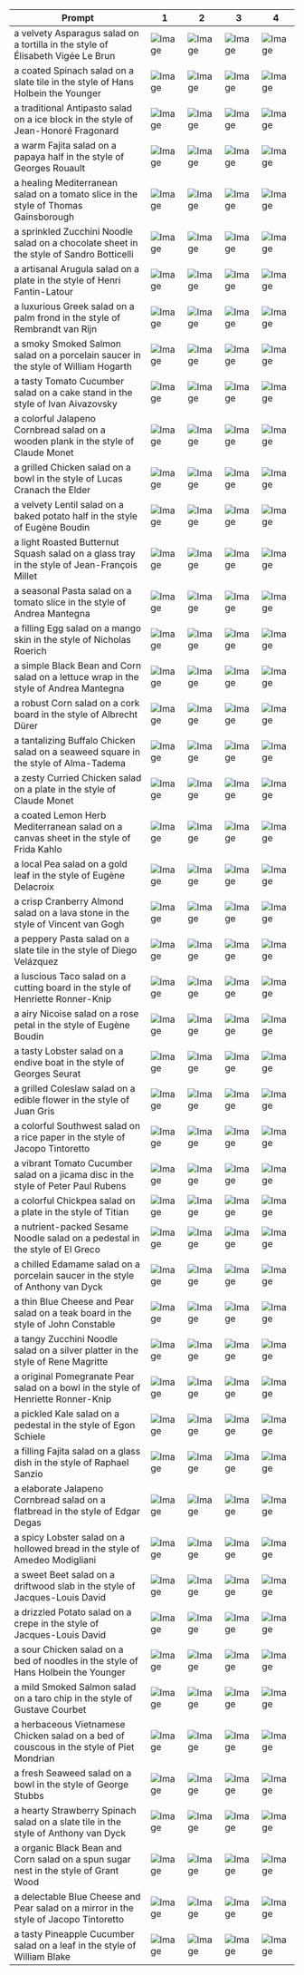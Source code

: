 | Prompt | 1 | 2 | 3 | 4 |
|-|-|-|-|-|
| a velvety Asparagus salad on a tortilla in the style of Élisabeth Vigée Le Brun | ![Image](https://salad-benchmark-public-assets.s3.us-east-2.amazonaws.com/sdxl/4c8242b3-8640-48ea-b045-6ab5d3caaef4-0.jpg) | ![Image](https://salad-benchmark-public-assets.s3.us-east-2.amazonaws.com/sdxl/4c8242b3-8640-48ea-b045-6ab5d3caaef4-1.jpg) | ![Image](https://salad-benchmark-public-assets.s3.us-east-2.amazonaws.com/sdxl/4c8242b3-8640-48ea-b045-6ab5d3caaef4-2.jpg) | ![Image](https://salad-benchmark-public-assets.s3.us-east-2.amazonaws.com/sdxl/4c8242b3-8640-48ea-b045-6ab5d3caaef4-3.jpg) |
| a coated Spinach salad on a slate tile in the style of Hans Holbein the Younger | ![Image](https://salad-benchmark-public-assets.s3.us-east-2.amazonaws.com/sdxl/5b7c5bff-7c90-402a-9551-5c3e1012ad5c-0.jpg) | ![Image](https://salad-benchmark-public-assets.s3.us-east-2.amazonaws.com/sdxl/5b7c5bff-7c90-402a-9551-5c3e1012ad5c-1.jpg) | ![Image](https://salad-benchmark-public-assets.s3.us-east-2.amazonaws.com/sdxl/5b7c5bff-7c90-402a-9551-5c3e1012ad5c-2.jpg) | ![Image](https://salad-benchmark-public-assets.s3.us-east-2.amazonaws.com/sdxl/5b7c5bff-7c90-402a-9551-5c3e1012ad5c-3.jpg) |
| a traditional Antipasto salad on a ice block in the style of Jean-Honoré Fragonard | ![Image](https://salad-benchmark-public-assets.s3.us-east-2.amazonaws.com/sdxl/92d56885-3490-4e8e-a1f0-d18eb7472436-0.jpg) | ![Image](https://salad-benchmark-public-assets.s3.us-east-2.amazonaws.com/sdxl/92d56885-3490-4e8e-a1f0-d18eb7472436-1.jpg) | ![Image](https://salad-benchmark-public-assets.s3.us-east-2.amazonaws.com/sdxl/92d56885-3490-4e8e-a1f0-d18eb7472436-2.jpg) | ![Image](https://salad-benchmark-public-assets.s3.us-east-2.amazonaws.com/sdxl/92d56885-3490-4e8e-a1f0-d18eb7472436-3.jpg) |
| a warm Fajita salad on a papaya half in the style of Georges Rouault | ![Image](https://salad-benchmark-public-assets.s3.us-east-2.amazonaws.com/sdxl/27d95514-27f3-4ac7-97bc-bff4f5100171-0.jpg) | ![Image](https://salad-benchmark-public-assets.s3.us-east-2.amazonaws.com/sdxl/27d95514-27f3-4ac7-97bc-bff4f5100171-1.jpg) | ![Image](https://salad-benchmark-public-assets.s3.us-east-2.amazonaws.com/sdxl/27d95514-27f3-4ac7-97bc-bff4f5100171-2.jpg) | ![Image](https://salad-benchmark-public-assets.s3.us-east-2.amazonaws.com/sdxl/27d95514-27f3-4ac7-97bc-bff4f5100171-3.jpg) |
| a healing Mediterranean salad on a tomato slice in the style of Thomas Gainsborough | ![Image](https://salad-benchmark-public-assets.s3.us-east-2.amazonaws.com/sdxl/d703694d-835a-45e8-adc8-82cae2198e66-0.jpg) | ![Image](https://salad-benchmark-public-assets.s3.us-east-2.amazonaws.com/sdxl/d703694d-835a-45e8-adc8-82cae2198e66-1.jpg) | ![Image](https://salad-benchmark-public-assets.s3.us-east-2.amazonaws.com/sdxl/d703694d-835a-45e8-adc8-82cae2198e66-2.jpg) | ![Image](https://salad-benchmark-public-assets.s3.us-east-2.amazonaws.com/sdxl/d703694d-835a-45e8-adc8-82cae2198e66-3.jpg) |
| a sprinkled Zucchini Noodle salad on a chocolate sheet in the style of Sandro Botticelli | ![Image](https://salad-benchmark-public-assets.s3.us-east-2.amazonaws.com/sdxl/bde6cbb3-de85-4d69-9a14-a0b3b115256f-0.jpg) | ![Image](https://salad-benchmark-public-assets.s3.us-east-2.amazonaws.com/sdxl/bde6cbb3-de85-4d69-9a14-a0b3b115256f-1.jpg) | ![Image](https://salad-benchmark-public-assets.s3.us-east-2.amazonaws.com/sdxl/bde6cbb3-de85-4d69-9a14-a0b3b115256f-2.jpg) | ![Image](https://salad-benchmark-public-assets.s3.us-east-2.amazonaws.com/sdxl/bde6cbb3-de85-4d69-9a14-a0b3b115256f-3.jpg) |
| a artisanal Arugula salad on a plate in the style of Henri Fantin-Latour | ![Image](https://salad-benchmark-public-assets.s3.us-east-2.amazonaws.com/sdxl/8d152e9b-0414-4fa1-a0ad-5fd64fef2c29-0.jpg) | ![Image](https://salad-benchmark-public-assets.s3.us-east-2.amazonaws.com/sdxl/8d152e9b-0414-4fa1-a0ad-5fd64fef2c29-1.jpg) | ![Image](https://salad-benchmark-public-assets.s3.us-east-2.amazonaws.com/sdxl/8d152e9b-0414-4fa1-a0ad-5fd64fef2c29-2.jpg) | ![Image](https://salad-benchmark-public-assets.s3.us-east-2.amazonaws.com/sdxl/8d152e9b-0414-4fa1-a0ad-5fd64fef2c29-3.jpg) |
| a luxurious Greek salad on a palm frond in the style of Rembrandt van Rijn | ![Image](https://salad-benchmark-public-assets.s3.us-east-2.amazonaws.com/sdxl/628ff7f8-32f6-4fcf-b433-e9bc0af8364b-0.jpg) | ![Image](https://salad-benchmark-public-assets.s3.us-east-2.amazonaws.com/sdxl/628ff7f8-32f6-4fcf-b433-e9bc0af8364b-1.jpg) | ![Image](https://salad-benchmark-public-assets.s3.us-east-2.amazonaws.com/sdxl/628ff7f8-32f6-4fcf-b433-e9bc0af8364b-2.jpg) | ![Image](https://salad-benchmark-public-assets.s3.us-east-2.amazonaws.com/sdxl/628ff7f8-32f6-4fcf-b433-e9bc0af8364b-3.jpg) |
| a smoky Smoked Salmon salad on a porcelain saucer in the style of William Hogarth | ![Image](https://salad-benchmark-public-assets.s3.us-east-2.amazonaws.com/sdxl/4e9f7c6e-7ca2-4280-973f-65923d0d994f-0.jpg) | ![Image](https://salad-benchmark-public-assets.s3.us-east-2.amazonaws.com/sdxl/4e9f7c6e-7ca2-4280-973f-65923d0d994f-1.jpg) | ![Image](https://salad-benchmark-public-assets.s3.us-east-2.amazonaws.com/sdxl/4e9f7c6e-7ca2-4280-973f-65923d0d994f-2.jpg) | ![Image](https://salad-benchmark-public-assets.s3.us-east-2.amazonaws.com/sdxl/4e9f7c6e-7ca2-4280-973f-65923d0d994f-3.jpg) |
| a tasty Tomato Cucumber salad on a cake stand in the style of Ivan Aivazovsky | ![Image](https://salad-benchmark-public-assets.s3.us-east-2.amazonaws.com/sdxl/fca2a885-0609-4e8c-97ac-4d38117ba302-0.jpg) | ![Image](https://salad-benchmark-public-assets.s3.us-east-2.amazonaws.com/sdxl/fca2a885-0609-4e8c-97ac-4d38117ba302-1.jpg) | ![Image](https://salad-benchmark-public-assets.s3.us-east-2.amazonaws.com/sdxl/fca2a885-0609-4e8c-97ac-4d38117ba302-2.jpg) | ![Image](https://salad-benchmark-public-assets.s3.us-east-2.amazonaws.com/sdxl/fca2a885-0609-4e8c-97ac-4d38117ba302-3.jpg) |
| a colorful Jalapeno Cornbread salad on a wooden plank in the style of Claude Monet | ![Image](https://salad-benchmark-public-assets.s3.us-east-2.amazonaws.com/sdxl/10a3c52d-2064-4f72-be7c-5dc158259247-0.jpg) | ![Image](https://salad-benchmark-public-assets.s3.us-east-2.amazonaws.com/sdxl/10a3c52d-2064-4f72-be7c-5dc158259247-1.jpg) | ![Image](https://salad-benchmark-public-assets.s3.us-east-2.amazonaws.com/sdxl/10a3c52d-2064-4f72-be7c-5dc158259247-2.jpg) | ![Image](https://salad-benchmark-public-assets.s3.us-east-2.amazonaws.com/sdxl/10a3c52d-2064-4f72-be7c-5dc158259247-3.jpg) |
| a grilled Chicken salad on a bowl in the style of Lucas Cranach the Elder | ![Image](https://salad-benchmark-public-assets.s3.us-east-2.amazonaws.com/sdxl/b84b1b5b-e6ec-4396-88f5-894c33be7495-0.jpg) | ![Image](https://salad-benchmark-public-assets.s3.us-east-2.amazonaws.com/sdxl/b84b1b5b-e6ec-4396-88f5-894c33be7495-1.jpg) | ![Image](https://salad-benchmark-public-assets.s3.us-east-2.amazonaws.com/sdxl/b84b1b5b-e6ec-4396-88f5-894c33be7495-2.jpg) | ![Image](https://salad-benchmark-public-assets.s3.us-east-2.amazonaws.com/sdxl/b84b1b5b-e6ec-4396-88f5-894c33be7495-3.jpg) |
| a velvety Lentil salad on a baked potato half in the style of Eugène Boudin | ![Image](https://salad-benchmark-public-assets.s3.us-east-2.amazonaws.com/sdxl/7795c6b9-5bf7-4fdc-81da-ab21d01a9ff9-0.jpg) | ![Image](https://salad-benchmark-public-assets.s3.us-east-2.amazonaws.com/sdxl/7795c6b9-5bf7-4fdc-81da-ab21d01a9ff9-1.jpg) | ![Image](https://salad-benchmark-public-assets.s3.us-east-2.amazonaws.com/sdxl/7795c6b9-5bf7-4fdc-81da-ab21d01a9ff9-2.jpg) | ![Image](https://salad-benchmark-public-assets.s3.us-east-2.amazonaws.com/sdxl/7795c6b9-5bf7-4fdc-81da-ab21d01a9ff9-3.jpg) |
| a light Roasted Butternut Squash salad on a glass tray in the style of Jean-François Millet | ![Image](https://salad-benchmark-public-assets.s3.us-east-2.amazonaws.com/sdxl/83bcc661-335a-4dba-8328-aea4d9d23a3b-0.jpg) | ![Image](https://salad-benchmark-public-assets.s3.us-east-2.amazonaws.com/sdxl/83bcc661-335a-4dba-8328-aea4d9d23a3b-1.jpg) | ![Image](https://salad-benchmark-public-assets.s3.us-east-2.amazonaws.com/sdxl/83bcc661-335a-4dba-8328-aea4d9d23a3b-2.jpg) | ![Image](https://salad-benchmark-public-assets.s3.us-east-2.amazonaws.com/sdxl/83bcc661-335a-4dba-8328-aea4d9d23a3b-3.jpg) |
| a seasonal Pasta salad on a tomato slice in the style of Andrea Mantegna | ![Image](https://salad-benchmark-public-assets.s3.us-east-2.amazonaws.com/sdxl/10dca5ce-f01b-49c6-aa10-cdfd0ddc1764-0.jpg) | ![Image](https://salad-benchmark-public-assets.s3.us-east-2.amazonaws.com/sdxl/10dca5ce-f01b-49c6-aa10-cdfd0ddc1764-1.jpg) | ![Image](https://salad-benchmark-public-assets.s3.us-east-2.amazonaws.com/sdxl/10dca5ce-f01b-49c6-aa10-cdfd0ddc1764-2.jpg) | ![Image](https://salad-benchmark-public-assets.s3.us-east-2.amazonaws.com/sdxl/10dca5ce-f01b-49c6-aa10-cdfd0ddc1764-3.jpg) |
| a filling Egg salad on a mango skin in the style of Nicholas Roerich | ![Image](https://salad-benchmark-public-assets.s3.us-east-2.amazonaws.com/sdxl/98f756ed-db22-4e4f-8b5b-99aa40d18c7a-0.jpg) | ![Image](https://salad-benchmark-public-assets.s3.us-east-2.amazonaws.com/sdxl/98f756ed-db22-4e4f-8b5b-99aa40d18c7a-1.jpg) | ![Image](https://salad-benchmark-public-assets.s3.us-east-2.amazonaws.com/sdxl/98f756ed-db22-4e4f-8b5b-99aa40d18c7a-2.jpg) | ![Image](https://salad-benchmark-public-assets.s3.us-east-2.amazonaws.com/sdxl/98f756ed-db22-4e4f-8b5b-99aa40d18c7a-3.jpg) |
| a simple Black Bean and Corn salad on a lettuce wrap in the style of Andrea Mantegna | ![Image](https://salad-benchmark-public-assets.s3.us-east-2.amazonaws.com/sdxl/dc1e1f81-a54a-4f65-a498-eed1dc06b19b-0.jpg) | ![Image](https://salad-benchmark-public-assets.s3.us-east-2.amazonaws.com/sdxl/dc1e1f81-a54a-4f65-a498-eed1dc06b19b-1.jpg) | ![Image](https://salad-benchmark-public-assets.s3.us-east-2.amazonaws.com/sdxl/dc1e1f81-a54a-4f65-a498-eed1dc06b19b-2.jpg) | ![Image](https://salad-benchmark-public-assets.s3.us-east-2.amazonaws.com/sdxl/dc1e1f81-a54a-4f65-a498-eed1dc06b19b-3.jpg) |
| a robust Corn salad on a cork board in the style of Albrecht Dürer | ![Image](https://salad-benchmark-public-assets.s3.us-east-2.amazonaws.com/sdxl/1d832cd9-501b-476a-be1e-4075fcc342e9-0.jpg) | ![Image](https://salad-benchmark-public-assets.s3.us-east-2.amazonaws.com/sdxl/1d832cd9-501b-476a-be1e-4075fcc342e9-1.jpg) | ![Image](https://salad-benchmark-public-assets.s3.us-east-2.amazonaws.com/sdxl/1d832cd9-501b-476a-be1e-4075fcc342e9-2.jpg) | ![Image](https://salad-benchmark-public-assets.s3.us-east-2.amazonaws.com/sdxl/1d832cd9-501b-476a-be1e-4075fcc342e9-3.jpg) |
| a tantalizing Buffalo Chicken salad on a seaweed square in the style of Alma-Tadema | ![Image](https://salad-benchmark-public-assets.s3.us-east-2.amazonaws.com/sdxl/4142c16f-b04b-4e8c-96fe-f6953891e083-0.jpg) | ![Image](https://salad-benchmark-public-assets.s3.us-east-2.amazonaws.com/sdxl/4142c16f-b04b-4e8c-96fe-f6953891e083-1.jpg) | ![Image](https://salad-benchmark-public-assets.s3.us-east-2.amazonaws.com/sdxl/4142c16f-b04b-4e8c-96fe-f6953891e083-2.jpg) | ![Image](https://salad-benchmark-public-assets.s3.us-east-2.amazonaws.com/sdxl/4142c16f-b04b-4e8c-96fe-f6953891e083-3.jpg) |
| a zesty Curried Chicken salad on a plate in the style of Claude Monet | ![Image](https://salad-benchmark-public-assets.s3.us-east-2.amazonaws.com/sdxl/101be06b-76d6-427c-8684-e90ed94046e9-0.jpg) | ![Image](https://salad-benchmark-public-assets.s3.us-east-2.amazonaws.com/sdxl/101be06b-76d6-427c-8684-e90ed94046e9-1.jpg) | ![Image](https://salad-benchmark-public-assets.s3.us-east-2.amazonaws.com/sdxl/101be06b-76d6-427c-8684-e90ed94046e9-2.jpg) | ![Image](https://salad-benchmark-public-assets.s3.us-east-2.amazonaws.com/sdxl/101be06b-76d6-427c-8684-e90ed94046e9-3.jpg) |
| a coated Lemon Herb Mediterranean salad on a canvas sheet in the style of Frida Kahlo | ![Image](https://salad-benchmark-public-assets.s3.us-east-2.amazonaws.com/sdxl/893d37a9-a502-4947-8375-50f9a3875446-0.jpg) | ![Image](https://salad-benchmark-public-assets.s3.us-east-2.amazonaws.com/sdxl/893d37a9-a502-4947-8375-50f9a3875446-1.jpg) | ![Image](https://salad-benchmark-public-assets.s3.us-east-2.amazonaws.com/sdxl/893d37a9-a502-4947-8375-50f9a3875446-2.jpg) | ![Image](https://salad-benchmark-public-assets.s3.us-east-2.amazonaws.com/sdxl/893d37a9-a502-4947-8375-50f9a3875446-3.jpg) |
| a local Pea salad on a gold leaf in the style of Eugène Delacroix | ![Image](https://salad-benchmark-public-assets.s3.us-east-2.amazonaws.com/sdxl/de5ff293-8ce4-4a9f-85c0-1b436df6319b-0.jpg) | ![Image](https://salad-benchmark-public-assets.s3.us-east-2.amazonaws.com/sdxl/de5ff293-8ce4-4a9f-85c0-1b436df6319b-1.jpg) | ![Image](https://salad-benchmark-public-assets.s3.us-east-2.amazonaws.com/sdxl/de5ff293-8ce4-4a9f-85c0-1b436df6319b-2.jpg) | ![Image](https://salad-benchmark-public-assets.s3.us-east-2.amazonaws.com/sdxl/de5ff293-8ce4-4a9f-85c0-1b436df6319b-3.jpg) |
| a crisp Cranberry Almond salad on a lava stone in the style of Vincent van Gogh | ![Image](https://salad-benchmark-public-assets.s3.us-east-2.amazonaws.com/sdxl/99c4ebce-d35b-4a73-b658-6c08ee737c78-0.jpg) | ![Image](https://salad-benchmark-public-assets.s3.us-east-2.amazonaws.com/sdxl/99c4ebce-d35b-4a73-b658-6c08ee737c78-1.jpg) | ![Image](https://salad-benchmark-public-assets.s3.us-east-2.amazonaws.com/sdxl/99c4ebce-d35b-4a73-b658-6c08ee737c78-2.jpg) | ![Image](https://salad-benchmark-public-assets.s3.us-east-2.amazonaws.com/sdxl/99c4ebce-d35b-4a73-b658-6c08ee737c78-3.jpg) |
| a peppery Pasta salad on a slate tile in the style of Diego Velázquez | ![Image](https://salad-benchmark-public-assets.s3.us-east-2.amazonaws.com/sdxl/62562f88-023a-4306-8cb4-369b1552a130-0.jpg) | ![Image](https://salad-benchmark-public-assets.s3.us-east-2.amazonaws.com/sdxl/62562f88-023a-4306-8cb4-369b1552a130-1.jpg) | ![Image](https://salad-benchmark-public-assets.s3.us-east-2.amazonaws.com/sdxl/62562f88-023a-4306-8cb4-369b1552a130-2.jpg) | ![Image](https://salad-benchmark-public-assets.s3.us-east-2.amazonaws.com/sdxl/62562f88-023a-4306-8cb4-369b1552a130-3.jpg) |
| a luscious Taco salad on a cutting board in the style of Henriette Ronner-Knip | ![Image](https://salad-benchmark-public-assets.s3.us-east-2.amazonaws.com/sdxl/4d693257-00f1-4124-834c-a9a7e7f423dc-0.jpg) | ![Image](https://salad-benchmark-public-assets.s3.us-east-2.amazonaws.com/sdxl/4d693257-00f1-4124-834c-a9a7e7f423dc-1.jpg) | ![Image](https://salad-benchmark-public-assets.s3.us-east-2.amazonaws.com/sdxl/4d693257-00f1-4124-834c-a9a7e7f423dc-2.jpg) | ![Image](https://salad-benchmark-public-assets.s3.us-east-2.amazonaws.com/sdxl/4d693257-00f1-4124-834c-a9a7e7f423dc-3.jpg) |
| a airy Nicoise salad on a rose petal in the style of Eugène Boudin | ![Image](https://salad-benchmark-public-assets.s3.us-east-2.amazonaws.com/sdxl/dd52a6b2-a19c-4c25-9264-ee5db86e0b5b-0.jpg) | ![Image](https://salad-benchmark-public-assets.s3.us-east-2.amazonaws.com/sdxl/dd52a6b2-a19c-4c25-9264-ee5db86e0b5b-1.jpg) | ![Image](https://salad-benchmark-public-assets.s3.us-east-2.amazonaws.com/sdxl/dd52a6b2-a19c-4c25-9264-ee5db86e0b5b-2.jpg) | ![Image](https://salad-benchmark-public-assets.s3.us-east-2.amazonaws.com/sdxl/dd52a6b2-a19c-4c25-9264-ee5db86e0b5b-3.jpg) |
| a tasty Lobster salad on a endive boat in the style of Georges Seurat | ![Image](https://salad-benchmark-public-assets.s3.us-east-2.amazonaws.com/sdxl/24864854-9ab3-4f6e-9939-e4f5caaacfcc-0.jpg) | ![Image](https://salad-benchmark-public-assets.s3.us-east-2.amazonaws.com/sdxl/24864854-9ab3-4f6e-9939-e4f5caaacfcc-1.jpg) | ![Image](https://salad-benchmark-public-assets.s3.us-east-2.amazonaws.com/sdxl/24864854-9ab3-4f6e-9939-e4f5caaacfcc-2.jpg) | ![Image](https://salad-benchmark-public-assets.s3.us-east-2.amazonaws.com/sdxl/24864854-9ab3-4f6e-9939-e4f5caaacfcc-3.jpg) |
| a grilled Coleslaw salad on a edible flower in the style of Juan Gris | ![Image](https://salad-benchmark-public-assets.s3.us-east-2.amazonaws.com/sdxl/59ed1e7b-1b9a-4457-bf69-68686c057e67-0.jpg) | ![Image](https://salad-benchmark-public-assets.s3.us-east-2.amazonaws.com/sdxl/59ed1e7b-1b9a-4457-bf69-68686c057e67-1.jpg) | ![Image](https://salad-benchmark-public-assets.s3.us-east-2.amazonaws.com/sdxl/59ed1e7b-1b9a-4457-bf69-68686c057e67-2.jpg) | ![Image](https://salad-benchmark-public-assets.s3.us-east-2.amazonaws.com/sdxl/59ed1e7b-1b9a-4457-bf69-68686c057e67-3.jpg) |
| a colorful Southwest salad on a rice paper in the style of Jacopo Tintoretto | ![Image](https://salad-benchmark-public-assets.s3.us-east-2.amazonaws.com/sdxl/f7cc5282-e86b-4346-98cb-f1385b42dea8-0.jpg) | ![Image](https://salad-benchmark-public-assets.s3.us-east-2.amazonaws.com/sdxl/f7cc5282-e86b-4346-98cb-f1385b42dea8-1.jpg) | ![Image](https://salad-benchmark-public-assets.s3.us-east-2.amazonaws.com/sdxl/f7cc5282-e86b-4346-98cb-f1385b42dea8-2.jpg) | ![Image](https://salad-benchmark-public-assets.s3.us-east-2.amazonaws.com/sdxl/f7cc5282-e86b-4346-98cb-f1385b42dea8-3.jpg) |
| a vibrant Tomato Cucumber salad on a jicama disc in the style of Peter Paul Rubens | ![Image](https://salad-benchmark-public-assets.s3.us-east-2.amazonaws.com/sdxl/053f6173-4a44-467a-b805-3abdbcef77c5-0.jpg) | ![Image](https://salad-benchmark-public-assets.s3.us-east-2.amazonaws.com/sdxl/053f6173-4a44-467a-b805-3abdbcef77c5-1.jpg) | ![Image](https://salad-benchmark-public-assets.s3.us-east-2.amazonaws.com/sdxl/053f6173-4a44-467a-b805-3abdbcef77c5-2.jpg) | ![Image](https://salad-benchmark-public-assets.s3.us-east-2.amazonaws.com/sdxl/053f6173-4a44-467a-b805-3abdbcef77c5-3.jpg) |
| a colorful Chickpea salad on a plate in the style of Titian | ![Image](https://salad-benchmark-public-assets.s3.us-east-2.amazonaws.com/sdxl/41b96475-0ce6-44d8-9cd0-a17fb4fa69ca-0.jpg) | ![Image](https://salad-benchmark-public-assets.s3.us-east-2.amazonaws.com/sdxl/41b96475-0ce6-44d8-9cd0-a17fb4fa69ca-1.jpg) | ![Image](https://salad-benchmark-public-assets.s3.us-east-2.amazonaws.com/sdxl/41b96475-0ce6-44d8-9cd0-a17fb4fa69ca-2.jpg) | ![Image](https://salad-benchmark-public-assets.s3.us-east-2.amazonaws.com/sdxl/41b96475-0ce6-44d8-9cd0-a17fb4fa69ca-3.jpg) |
| a nutrient-packed Sesame Noodle salad on a pedestal in the style of El Greco | ![Image](https://salad-benchmark-public-assets.s3.us-east-2.amazonaws.com/sdxl/5bf7ac0c-5b91-4045-aa96-3795fdb7992b-0.jpg) | ![Image](https://salad-benchmark-public-assets.s3.us-east-2.amazonaws.com/sdxl/5bf7ac0c-5b91-4045-aa96-3795fdb7992b-1.jpg) | ![Image](https://salad-benchmark-public-assets.s3.us-east-2.amazonaws.com/sdxl/5bf7ac0c-5b91-4045-aa96-3795fdb7992b-2.jpg) | ![Image](https://salad-benchmark-public-assets.s3.us-east-2.amazonaws.com/sdxl/5bf7ac0c-5b91-4045-aa96-3795fdb7992b-3.jpg) |
| a chilled Edamame salad on a porcelain saucer in the style of Anthony van Dyck | ![Image](https://salad-benchmark-public-assets.s3.us-east-2.amazonaws.com/sdxl/7459ed64-51f2-4267-a606-2616cbad5a5d-0.jpg) | ![Image](https://salad-benchmark-public-assets.s3.us-east-2.amazonaws.com/sdxl/7459ed64-51f2-4267-a606-2616cbad5a5d-1.jpg) | ![Image](https://salad-benchmark-public-assets.s3.us-east-2.amazonaws.com/sdxl/7459ed64-51f2-4267-a606-2616cbad5a5d-2.jpg) | ![Image](https://salad-benchmark-public-assets.s3.us-east-2.amazonaws.com/sdxl/7459ed64-51f2-4267-a606-2616cbad5a5d-3.jpg) |
| a thin Blue Cheese and Pear salad on a teak board in the style of John Constable | ![Image](https://salad-benchmark-public-assets.s3.us-east-2.amazonaws.com/sdxl/418130b1-1a20-4a05-97f0-78b06fd4e208-0.jpg) | ![Image](https://salad-benchmark-public-assets.s3.us-east-2.amazonaws.com/sdxl/418130b1-1a20-4a05-97f0-78b06fd4e208-1.jpg) | ![Image](https://salad-benchmark-public-assets.s3.us-east-2.amazonaws.com/sdxl/418130b1-1a20-4a05-97f0-78b06fd4e208-2.jpg) | ![Image](https://salad-benchmark-public-assets.s3.us-east-2.amazonaws.com/sdxl/418130b1-1a20-4a05-97f0-78b06fd4e208-3.jpg) |
| a tangy Zucchini Noodle salad on a silver platter in the style of Rene Magritte | ![Image](https://salad-benchmark-public-assets.s3.us-east-2.amazonaws.com/sdxl/e3e57cb6-61cb-4a93-a532-9470da857ff9-0.jpg) | ![Image](https://salad-benchmark-public-assets.s3.us-east-2.amazonaws.com/sdxl/e3e57cb6-61cb-4a93-a532-9470da857ff9-1.jpg) | ![Image](https://salad-benchmark-public-assets.s3.us-east-2.amazonaws.com/sdxl/e3e57cb6-61cb-4a93-a532-9470da857ff9-2.jpg) | ![Image](https://salad-benchmark-public-assets.s3.us-east-2.amazonaws.com/sdxl/e3e57cb6-61cb-4a93-a532-9470da857ff9-3.jpg) |
| a original Pomegranate Pear salad on a bowl in the style of Henriette Ronner-Knip | ![Image](https://salad-benchmark-public-assets.s3.us-east-2.amazonaws.com/sdxl/d2ae5297-d864-4778-9b43-0bfef8908a59-0.jpg) | ![Image](https://salad-benchmark-public-assets.s3.us-east-2.amazonaws.com/sdxl/d2ae5297-d864-4778-9b43-0bfef8908a59-1.jpg) | ![Image](https://salad-benchmark-public-assets.s3.us-east-2.amazonaws.com/sdxl/d2ae5297-d864-4778-9b43-0bfef8908a59-2.jpg) | ![Image](https://salad-benchmark-public-assets.s3.us-east-2.amazonaws.com/sdxl/d2ae5297-d864-4778-9b43-0bfef8908a59-3.jpg) |
| a pickled Kale salad on a pedestal in the style of Egon Schiele | ![Image](https://salad-benchmark-public-assets.s3.us-east-2.amazonaws.com/sdxl/f77d5ee4-8726-4a4c-b309-02d3eeea78a9-0.jpg) | ![Image](https://salad-benchmark-public-assets.s3.us-east-2.amazonaws.com/sdxl/f77d5ee4-8726-4a4c-b309-02d3eeea78a9-1.jpg) | ![Image](https://salad-benchmark-public-assets.s3.us-east-2.amazonaws.com/sdxl/f77d5ee4-8726-4a4c-b309-02d3eeea78a9-2.jpg) | ![Image](https://salad-benchmark-public-assets.s3.us-east-2.amazonaws.com/sdxl/f77d5ee4-8726-4a4c-b309-02d3eeea78a9-3.jpg) |
| a filling Fajita salad on a glass dish in the style of Raphael Sanzio | ![Image](https://salad-benchmark-public-assets.s3.us-east-2.amazonaws.com/sdxl/9c2203e3-06ed-46e6-8933-09121cea9464-0.jpg) | ![Image](https://salad-benchmark-public-assets.s3.us-east-2.amazonaws.com/sdxl/9c2203e3-06ed-46e6-8933-09121cea9464-1.jpg) | ![Image](https://salad-benchmark-public-assets.s3.us-east-2.amazonaws.com/sdxl/9c2203e3-06ed-46e6-8933-09121cea9464-2.jpg) | ![Image](https://salad-benchmark-public-assets.s3.us-east-2.amazonaws.com/sdxl/9c2203e3-06ed-46e6-8933-09121cea9464-3.jpg) |
| a elaborate Jalapeno Cornbread salad on a flatbread in the style of Edgar Degas | ![Image](https://salad-benchmark-public-assets.s3.us-east-2.amazonaws.com/sdxl/a764c3aa-951c-4376-96a8-1de37136a5c5-0.jpg) | ![Image](https://salad-benchmark-public-assets.s3.us-east-2.amazonaws.com/sdxl/a764c3aa-951c-4376-96a8-1de37136a5c5-1.jpg) | ![Image](https://salad-benchmark-public-assets.s3.us-east-2.amazonaws.com/sdxl/a764c3aa-951c-4376-96a8-1de37136a5c5-2.jpg) | ![Image](https://salad-benchmark-public-assets.s3.us-east-2.amazonaws.com/sdxl/a764c3aa-951c-4376-96a8-1de37136a5c5-3.jpg) |
| a spicy Lobster salad on a hollowed bread in the style of Amedeo Modigliani | ![Image](https://salad-benchmark-public-assets.s3.us-east-2.amazonaws.com/sdxl/c9463887-02c0-4384-8de0-89ba5018b2ba-0.jpg) | ![Image](https://salad-benchmark-public-assets.s3.us-east-2.amazonaws.com/sdxl/c9463887-02c0-4384-8de0-89ba5018b2ba-1.jpg) | ![Image](https://salad-benchmark-public-assets.s3.us-east-2.amazonaws.com/sdxl/c9463887-02c0-4384-8de0-89ba5018b2ba-2.jpg) | ![Image](https://salad-benchmark-public-assets.s3.us-east-2.amazonaws.com/sdxl/c9463887-02c0-4384-8de0-89ba5018b2ba-3.jpg) |
| a sweet Beet salad on a driftwood slab in the style of Jacques-Louis David | ![Image](https://salad-benchmark-public-assets.s3.us-east-2.amazonaws.com/sdxl/3445e97b-8ece-4116-8309-e74c6ef7703e-0.jpg) | ![Image](https://salad-benchmark-public-assets.s3.us-east-2.amazonaws.com/sdxl/3445e97b-8ece-4116-8309-e74c6ef7703e-1.jpg) | ![Image](https://salad-benchmark-public-assets.s3.us-east-2.amazonaws.com/sdxl/3445e97b-8ece-4116-8309-e74c6ef7703e-2.jpg) | ![Image](https://salad-benchmark-public-assets.s3.us-east-2.amazonaws.com/sdxl/3445e97b-8ece-4116-8309-e74c6ef7703e-3.jpg) |
| a drizzled Potato salad on a crepe in the style of Jacques-Louis David | ![Image](https://salad-benchmark-public-assets.s3.us-east-2.amazonaws.com/sdxl/2968be8f-89c9-48bb-adaa-5dfa41d581fa-0.jpg) | ![Image](https://salad-benchmark-public-assets.s3.us-east-2.amazonaws.com/sdxl/2968be8f-89c9-48bb-adaa-5dfa41d581fa-1.jpg) | ![Image](https://salad-benchmark-public-assets.s3.us-east-2.amazonaws.com/sdxl/2968be8f-89c9-48bb-adaa-5dfa41d581fa-2.jpg) | ![Image](https://salad-benchmark-public-assets.s3.us-east-2.amazonaws.com/sdxl/2968be8f-89c9-48bb-adaa-5dfa41d581fa-3.jpg) |
| a sour Chicken salad on a bed of noodles in the style of Hans Holbein the Younger | ![Image](https://salad-benchmark-public-assets.s3.us-east-2.amazonaws.com/sdxl/95eafa43-ced9-4ad5-9e11-36e262c482ab-0.jpg) | ![Image](https://salad-benchmark-public-assets.s3.us-east-2.amazonaws.com/sdxl/95eafa43-ced9-4ad5-9e11-36e262c482ab-1.jpg) | ![Image](https://salad-benchmark-public-assets.s3.us-east-2.amazonaws.com/sdxl/95eafa43-ced9-4ad5-9e11-36e262c482ab-2.jpg) | ![Image](https://salad-benchmark-public-assets.s3.us-east-2.amazonaws.com/sdxl/95eafa43-ced9-4ad5-9e11-36e262c482ab-3.jpg) |
| a mild Smoked Salmon salad on a taro chip in the style of Gustave Courbet | ![Image](https://salad-benchmark-public-assets.s3.us-east-2.amazonaws.com/sdxl/f7d78d9a-3dfc-43ef-9bd1-cfff2c5584c6-0.jpg) | ![Image](https://salad-benchmark-public-assets.s3.us-east-2.amazonaws.com/sdxl/f7d78d9a-3dfc-43ef-9bd1-cfff2c5584c6-1.jpg) | ![Image](https://salad-benchmark-public-assets.s3.us-east-2.amazonaws.com/sdxl/f7d78d9a-3dfc-43ef-9bd1-cfff2c5584c6-2.jpg) | ![Image](https://salad-benchmark-public-assets.s3.us-east-2.amazonaws.com/sdxl/f7d78d9a-3dfc-43ef-9bd1-cfff2c5584c6-3.jpg) |
| a herbaceous Vietnamese Chicken salad on a bed of couscous in the style of Piet Mondrian | ![Image](https://salad-benchmark-public-assets.s3.us-east-2.amazonaws.com/sdxl/3006e21c-931f-46ec-9223-1f19d23d8932-0.jpg) | ![Image](https://salad-benchmark-public-assets.s3.us-east-2.amazonaws.com/sdxl/3006e21c-931f-46ec-9223-1f19d23d8932-1.jpg) | ![Image](https://salad-benchmark-public-assets.s3.us-east-2.amazonaws.com/sdxl/3006e21c-931f-46ec-9223-1f19d23d8932-2.jpg) | ![Image](https://salad-benchmark-public-assets.s3.us-east-2.amazonaws.com/sdxl/3006e21c-931f-46ec-9223-1f19d23d8932-3.jpg) |
| a fresh Seaweed salad on a bowl in the style of George Stubbs | ![Image](https://salad-benchmark-public-assets.s3.us-east-2.amazonaws.com/sdxl/45baf58c-744b-4e4e-b2b6-701a64ad8cd4-0.jpg) | ![Image](https://salad-benchmark-public-assets.s3.us-east-2.amazonaws.com/sdxl/45baf58c-744b-4e4e-b2b6-701a64ad8cd4-1.jpg) | ![Image](https://salad-benchmark-public-assets.s3.us-east-2.amazonaws.com/sdxl/45baf58c-744b-4e4e-b2b6-701a64ad8cd4-2.jpg) | ![Image](https://salad-benchmark-public-assets.s3.us-east-2.amazonaws.com/sdxl/45baf58c-744b-4e4e-b2b6-701a64ad8cd4-3.jpg) |
| a hearty Strawberry Spinach salad on a slate tile in the style of Anthony van Dyck | ![Image](https://salad-benchmark-public-assets.s3.us-east-2.amazonaws.com/sdxl/252abe03-43fd-4cf2-b0a4-2a23d12a3ab8-0.jpg) | ![Image](https://salad-benchmark-public-assets.s3.us-east-2.amazonaws.com/sdxl/252abe03-43fd-4cf2-b0a4-2a23d12a3ab8-1.jpg) | ![Image](https://salad-benchmark-public-assets.s3.us-east-2.amazonaws.com/sdxl/252abe03-43fd-4cf2-b0a4-2a23d12a3ab8-2.jpg) | ![Image](https://salad-benchmark-public-assets.s3.us-east-2.amazonaws.com/sdxl/252abe03-43fd-4cf2-b0a4-2a23d12a3ab8-3.jpg) |
| a organic Black Bean and Corn salad on a spun sugar nest in the style of Grant Wood | ![Image](https://salad-benchmark-public-assets.s3.us-east-2.amazonaws.com/sdxl/f27556d6-07a2-4f9a-acf1-3df6e1cdbbf7-0.jpg) | ![Image](https://salad-benchmark-public-assets.s3.us-east-2.amazonaws.com/sdxl/f27556d6-07a2-4f9a-acf1-3df6e1cdbbf7-1.jpg) | ![Image](https://salad-benchmark-public-assets.s3.us-east-2.amazonaws.com/sdxl/f27556d6-07a2-4f9a-acf1-3df6e1cdbbf7-2.jpg) | ![Image](https://salad-benchmark-public-assets.s3.us-east-2.amazonaws.com/sdxl/f27556d6-07a2-4f9a-acf1-3df6e1cdbbf7-3.jpg) |
| a delectable Blue Cheese and Pear salad on a mirror in the style of Jacopo Tintoretto | ![Image](https://salad-benchmark-public-assets.s3.us-east-2.amazonaws.com/sdxl/c87e22c3-237e-4a48-9340-e20e9ef702a1-0.jpg) | ![Image](https://salad-benchmark-public-assets.s3.us-east-2.amazonaws.com/sdxl/c87e22c3-237e-4a48-9340-e20e9ef702a1-1.jpg) | ![Image](https://salad-benchmark-public-assets.s3.us-east-2.amazonaws.com/sdxl/c87e22c3-237e-4a48-9340-e20e9ef702a1-2.jpg) | ![Image](https://salad-benchmark-public-assets.s3.us-east-2.amazonaws.com/sdxl/c87e22c3-237e-4a48-9340-e20e9ef702a1-3.jpg) |
| a tasty Pineapple Cucumber salad on a leaf in the style of William Blake | ![Image](https://salad-benchmark-public-assets.s3.us-east-2.amazonaws.com/sdxl/443fcb70-1856-4755-bb01-7394a2cb3b8b-0.jpg) | ![Image](https://salad-benchmark-public-assets.s3.us-east-2.amazonaws.com/sdxl/443fcb70-1856-4755-bb01-7394a2cb3b8b-1.jpg) | ![Image](https://salad-benchmark-public-assets.s3.us-east-2.amazonaws.com/sdxl/443fcb70-1856-4755-bb01-7394a2cb3b8b-2.jpg) | ![Image](https://salad-benchmark-public-assets.s3.us-east-2.amazonaws.com/sdxl/443fcb70-1856-4755-bb01-7394a2cb3b8b-3.jpg) |

